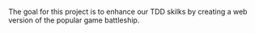 The goal for this project is to enhance our TDD skilks by creating a web version of the popular game battleship.
